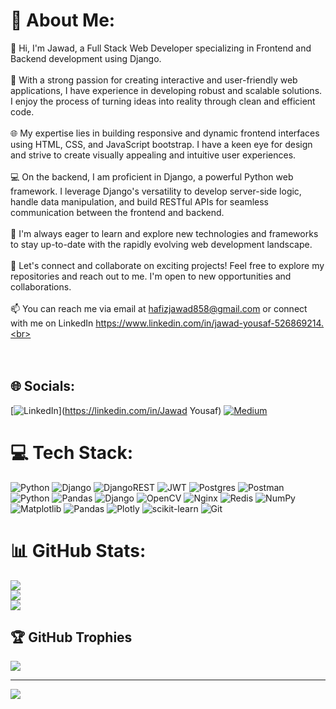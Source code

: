 # 💫 About Me:
👋 Hi, I'm Jawad, a Full Stack Web Developer specializing in Frontend and Backend development using Django.<br><br>💼 With a strong passion for creating interactive and user-friendly web applications, I have experience in developing robust and scalable solutions. I enjoy the process of turning ideas into reality through clean and efficient code.<br><br>🌐 My expertise lies in building responsive and dynamic frontend interfaces using HTML, CSS, and JavaScript bootstrap. I have a keen eye for design and strive to create visually appealing and intuitive user experiences.<br><br>💻 On the backend, I am proficient in Django, a powerful Python web framework. I leverage Django's versatility to develop server-side logic, handle data manipulation, and build RESTful APIs for seamless communication between the frontend and backend.<br><br>🚀 I'm always eager to learn and explore new technologies and frameworks to stay up-to-date with the rapidly evolving web development landscape.<br><br>🌟 Let's connect and collaborate on exciting projects! Feel free to explore my repositories and reach out to me. I'm open to new opportunities and collaborations.<br><br>📫 You can reach me via email at hafizjawad858@gmail.com or connect with me on LinkedIn https://www.linkedin.com/in/jawad-yousaf-526869214.<br><br><br><br>


## 🌐 Socials:
[![LinkedIn](https://img.shields.io/badge/LinkedIn-%230077B5.svg?logo=linkedin&logoColor=white)](https://linkedin.com/in/Jawad Yousaf) [![Medium](https://img.shields.io/badge/Medium-12100E?logo=medium&logoColor=white)](https://medium.com/@Jerry) 

# 💻 Tech Stack:
![Python](https://img.shields.io/badge/python-3670A0?style=for-the-badge&logo=python&logoColor=ffdd54) ![Django](https://img.shields.io/badge/django-%23092E20.svg?style=for-the-badge&logo=django&logoColor=white) ![DjangoREST](https://img.shields.io/badge/DJANGO-REST-ff1709?style=for-the-badge&logo=django&logoColor=white&color=ff1709&labelColor=gray) ![JWT](https://img.shields.io/badge/JWT-black?style=for-the-badge&logo=JSON%20web%20tokens) ![Postgres](https://img.shields.io/badge/postgres-%23316192.svg?style=for-the-badge&logo=postgresql&logoColor=white) ![Postman](https://img.shields.io/badge/Postman-FF6C37?style=for-the-badge&logo=postman&logoColor=white) ![Python](https://img.shields.io/badge/python-3670A0?style=for-the-badge&logo=python&logoColor=ffdd54) ![Pandas](https://img.shields.io/badge/pandas-%23150458.svg?style=for-the-badge&logo=pandas&logoColor=white) ![Django](https://img.shields.io/badge/django-%23092E20.svg?style=for-the-badge&logo=django&logoColor=white) ![OpenCV](https://img.shields.io/badge/opencv-%23white.svg?style=for-the-badge&logo=opencv&logoColor=white) ![Nginx](https://img.shields.io/badge/nginx-%23009639.svg?style=for-the-badge&logo=nginx&logoColor=white) ![Redis](https://img.shields.io/badge/redis-%23DD0031.svg?style=for-the-badge&logo=redis&logoColor=white) ![NumPy](https://img.shields.io/badge/numpy-%23013243.svg?style=for-the-badge&logo=numpy&logoColor=white) ![Matplotlib](https://img.shields.io/badge/Matplotlib-%23ffffff.svg?style=for-the-badge&logo=Matplotlib&logoColor=black) ![Pandas](https://img.shields.io/badge/pandas-%23150458.svg?style=for-the-badge&logo=pandas&logoColor=white) ![Plotly](https://img.shields.io/badge/Plotly-%233F4F75.svg?style=for-the-badge&logo=plotly&logoColor=white) ![scikit-learn](https://img.shields.io/badge/scikit--learn-%23F7931E.svg?style=for-the-badge&logo=scikit-learn&logoColor=white) ![Git](https://img.shields.io/badge/git-%23F05033.svg?style=for-the-badge&logo=git&logoColor=white)
# 📊 GitHub Stats:
![](https://github-readme-stats.vercel.app/api?username=SheikhJawad&theme=dark&hide_border=true&include_all_commits=true&count_private=false)<br/>
![](https://github-readme-streak-stats.herokuapp.com/?user=SheikhJawad&theme=dark&hide_border=true)<br/>
![](https://github-readme-stats.vercel.app/api/top-langs/?username=SheikhJawad&theme=dark&hide_border=true&include_all_commits=true&count_private=false&layout=compact)

## 🏆 GitHub Trophies
![](https://github-profile-trophy.vercel.app/?username=SheikhJawad&theme=radical&no-frame=false&no-bg=true&margin-w=4)

---
[![](https://visitcount.itsvg.in/api?id=SheikhJawad&icon=0&color=0)](https://visitcount.itsvg.in)

<!-- Proudly created with GPRM ( https://gprm.itsvg.in ) -->
